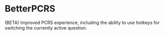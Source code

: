 # BetterPCRS
(BETA) Improved PCRS experience, including the ability to use hotkeys for switching the currently active question.
